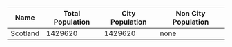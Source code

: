 | Name | Total Population | City Population | Non City Population |
| --- | --- | --- | --- |
| Scotland | 1429620 | 1429620 | none |
